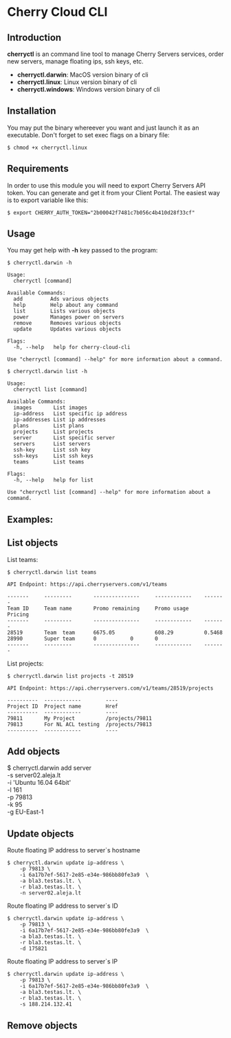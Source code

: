 Cherry Cloud CLI
================

Introduction
------------

**cherryctl** is an command line tool to manage Cherry Servers services, order new servers, manage floating ips, ssh keys, etc.

* __cherryctl.darwin__: MacOS version binary of cli
* __cherryctl.linux__: Linux version binary of cli
* __cherryctl.windows__: Windows version binary of cli

Installation
------------

You may put the binary whereever you want and just launch it as an executable. Don't forget to set exec flags on a binary file:

```
$ chmod +x cherryctl.linux
```

Requirements
------------

In order to use this module you will need to export Cherry Servers API token. You can generate and get it from your Client Portal. The easiest way is to export variable like this:

```
$ export CHERRY_AUTH_TOKEN="2b00042f7481c7b056c4b410d28f33cf"
```

Usage
-----

You may get help with __-h__ key passed to the program:

```
$ cherryctl.darwin -h

Usage:
  cherryctl [command]

Available Commands:
  add         Ads various objects
  help        Help about any command
  list        Lists various objects
  power       Manages power on servers
  remove      Removes various objects
  update      Updates various objects

Flags:
  -h, --help   help for cherry-cloud-cli

Use "cherryctl [command] --help" for more information about a command.
```

```
$ cherryctl.darwin list -h

Usage:
  cherryctl list [command]

Available Commands:
  images       List images
  ip-address   List specific ip address
  ip-addresses List ip addresses
  plans        List plans
  projects     List projects
  server       List specific server
  servers      List servers
  ssh-key      List ssh key
  ssh-keys     List ssh keys
  teams        List teams

Flags:
  -h, --help   help for list

Use "cherryctl list [command] --help" for more information about a command.
```

Examples:
---------

List objects
------------

List teams:
```
$ cherryctl.darwin list teams
```

```
API Endpoint: https://api.cherryservers.com/v1/teams

-------		---------		---------------		------------	-------
Team ID		Team name		Promo remaining		Promo usage	    Pricing
-------		---------		---------------		------------	-------
28519		Team  team	    6675.05	     		608.29	    	0.5468
28990		Super team		0			0		0
-------		---------		---------------		------------	-------
```

List projects:

```
$ cherryctl.darwin list projects -t 28519

API Endpoint: https://api.cherryservers.com/v1/teams/28519/projects

----------	------------		----
Project ID	Project name		Href
----------	------------		----
79811		My Project		    /projects/79811
79813		For NL ACL testing	/projects/79813
----------	------------		----
```


Add objects
-----------
$ cherryctl.darwin add server \
    -s server02.aleja.lt \
    -i 'Ubuntu 16.04 64bit' \
    -l 161 \
    -p 79813 \
    -k 95 \
    -g EU-East-1

Update objects
--------------
Route floating IP address to server`s hostname
```
$ cherryctl.darwin update ip-address \
    -p 79813 \
    -i 6a17b7ef-5617-2e85-e34e-986bb80fe3a9  \
    -a bla3.testas.lt. \
    -r bla3.testas.lt. \
    -n server02.aleja.lt
```

Route floating IP address to server`s ID
```
$ cherryctl.darwin update ip-address \
    -p 79813 \
    -i 6a17b7ef-5617-2e85-e34e-986bb80fe3a9  \
    -a bla3.testas.lt. \
    -r bla3.testas.lt. \
    -d 175821
```

Route floating IP address to server`s IP
```
$ cherryctl.darwin update ip-address \
    -p 79813 \
    -i 6a17b7ef-5617-2e85-e34e-986bb80fe3a9  \
    -a bla3.testas.lt. \
    -r bla3.testas.lt. \
    -s 188.214.132.41
```

Remove objects
--------------
